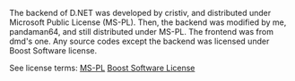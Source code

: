 The backend of D.NET was developed by cristiv, and distributed under Microsoft Public License (MS-PL). Then, the backend was modified by me, pandaman64, and still distributed under MS-PL.
The frontend was from dmd's one.
Any source codes except the backend was licensed under Boost Software license.

See license terms:
[MS-PL](https://opensource.org/licenses/MS-PL)
[Boost Software License](https://opensource.org/licenses/BSL-1.0) 

